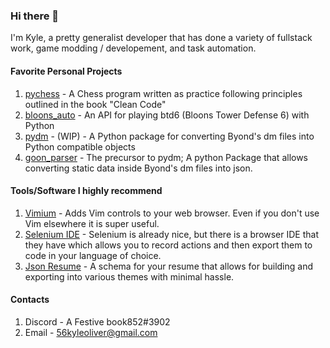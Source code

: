 
### Hi there 👋

I'm Kyle, a pretty generalist developer that has done a variety of fullstack work, game modding / developement, and task automation.

#### Favorite Personal Projects
1. [pychess](https://github.com/56kyle/pychess) - A Chess program written as practice following principles outlined in the book "Clean Code"
2. [bloons_auto](https://github.com/56kyle/bloons_auto) - An API for playing btd6 (Bloons Tower Defense 6) with Python
3. [pydm](https://github.com/56kyle/pydm) - (WIP) - A Python package for converting Byond's dm files into Python compatible objects
4. [goon_parser](https://github.com/56kyle/goon_parser) - The precursor to pydm; A python Package that allows converting static data inside Byond's dm files into json.

#### Tools/Software I highly recommend
1. [Vimium](https://chrome.google.com/webstore/detail/vimium/dbepggeogbaibhgnhhndojpepiihcmeb) - Adds Vim controls to your web browser. Even if you don't use Vim elsewhere it is super useful.
2. [Selenium IDE](https://www.selenium.dev/selenium-ide/) - Selenium is already nice, but there is a browser IDE that they have which allows you to record actions and then export them to code in your language of choice.
3. [Json Resume](https://jsonresume.org/getting-started/) - A schema for your resume that allows for building and exporting into various themes with minimal hassle.

#### Contacts
1. Discord - A Festive book852#3902
2. Email - 56kyleoliver@gmail.com

